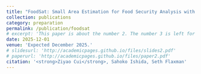 ```yaml
---
title: "FoodSat: Small Area Estimation for Food Security Analysis with Satellite Imagery"
collection: publications
category: preparation
permalink: /publication/foodsat
# excerpt: 'This paper is about the number 2. The number 3 is left for future work.'
date: 2025-12-01
venue: 'Expected December 2025.'
# slidesurl: 'http://academicpages.github.io/files/slides2.pdf'
# paperurl: 'http://academicpages.github.io/files/paper2.pdf'
citation: '<strong>Ziyao Cui</strong>, Sahoko Ishida, Seth Flaxman'
---
```

